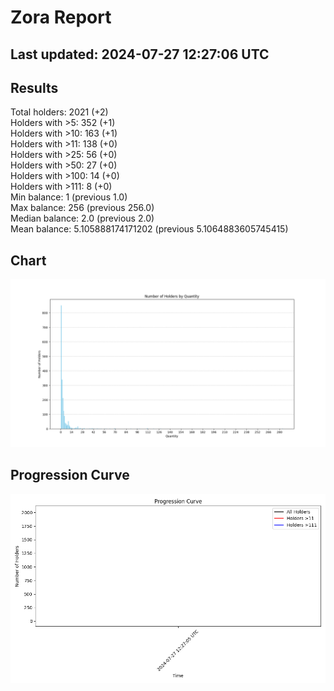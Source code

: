 # Zora Report
## Last updated: 2024-07-27 12:27:06 UTC
## Results
Total holders: 2021 (+2)  
Holders with >5: 352 (+1)  
Holders with >10: 163 (+1)  
Holders with >11: 138 (+0)  
Holders with >25: 56 (+0)  
Holders with >50: 27 (+0)  
Holders with >100: 14 (+0)  
Holders with >111: 8 (+0)  
Min balance: 1 (previous 1.0)  
Max balance: 256 (previous 256.0)  
Median balance: 2.0 (previous 2.0)  
Mean balance: 5.105888174171202 (previous 5.1064883605745415)  
## Chart
![Number of Holders by Quantity](holders_by_quantity.png)
## Progression Curve
![Progression Curve](progression_curve.png)
